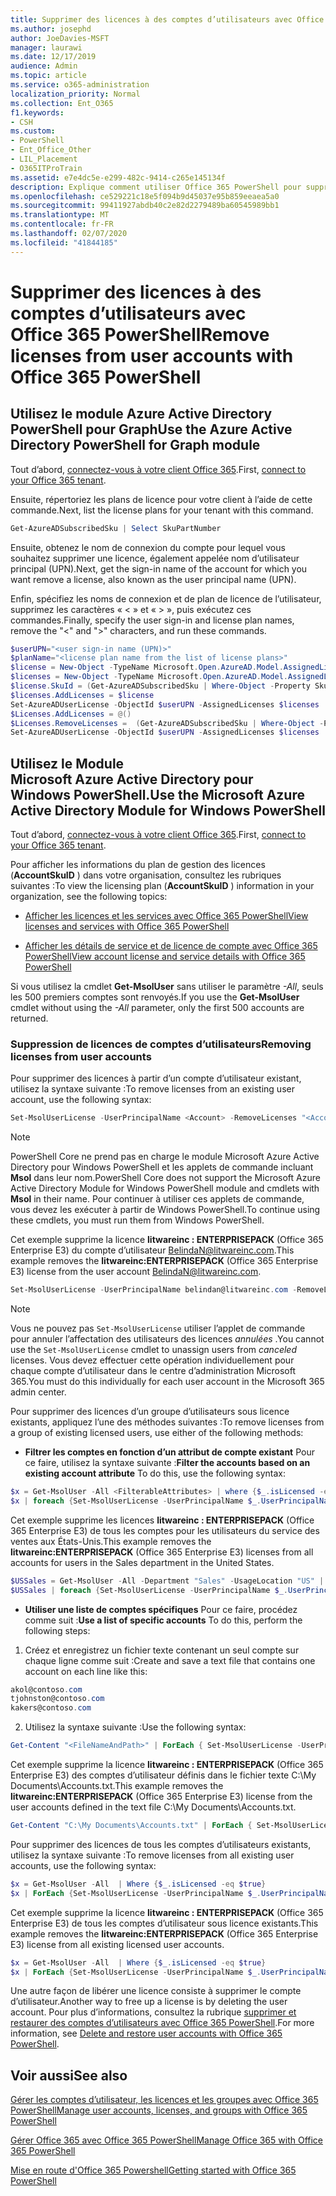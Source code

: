 ```yaml
---
title: Supprimer des licences à des comptes d’utilisateurs avec Office 365 PowerShell
ms.author: josephd
author: JoeDavies-MSFT
manager: laurawi
ms.date: 12/17/2019
audience: Admin
ms.topic: article
ms.service: o365-administration
localization_priority: Normal
ms.collection: Ent_O365
f1.keywords:
- CSH
ms.custom:
- PowerShell
- Ent_Office_Other
- LIL_Placement
- O365ITProTrain
ms.assetid: e7e4dc5e-e299-482c-9414-c265e145134f
description: Explique comment utiliser Office 365 PowerShell pour supprimer des licences Office 365 précédemment attribuées à des utilisateurs.
ms.openlocfilehash: ce529221c18e5f094b9d45037e95b859eeaea5a0
ms.sourcegitcommit: 99411927abdb40c2e82d2279489ba60545989bb1
ms.translationtype: MT
ms.contentlocale: fr-FR
ms.lasthandoff: 02/07/2020
ms.locfileid: "41844185"
---
```

# <a name="remove-licenses-from-user-accounts-with-office-365-powershell"></a><span data-ttu-id="16b49-103">Supprimer des licences à des comptes d’utilisateurs avec Office 365 PowerShell</span><span class="sxs-lookup"><span data-stu-id="16b49-103">Remove licenses from user accounts with Office 365 PowerShell</span></span>

## <a name="use-the-azure-active-directory-powershell-for-graph-module"></a><span data-ttu-id="16b49-104">Utilisez le module Azure Active Directory PowerShell pour Graph</span><span class="sxs-lookup"><span data-stu-id="16b49-104">Use the Azure Active Directory PowerShell for Graph module</span></span>

<span data-ttu-id="16b49-105">Tout d’abord, [connectez-vous à votre client Office 365](connect-to-office-365-powershell.md#connect-with-the-azure-active-directory-powershell-for-graph-module).</span><span class="sxs-lookup"><span data-stu-id="16b49-105">First, [connect to your Office 365 tenant](connect-to-office-365-powershell.md#connect-with-the-azure-active-directory-powershell-for-graph-module).</span></span>

<span data-ttu-id="16b49-106">Ensuite, répertoriez les plans de licence pour votre client à l’aide de cette commande.</span><span class="sxs-lookup"><span data-stu-id="16b49-106">Next, list the license plans for your tenant with this command.</span></span>

```powershell
Get-AzureADSubscribedSku | Select SkuPartNumber
```

<span data-ttu-id="16b49-107">Ensuite, obtenez le nom de connexion du compte pour lequel vous souhaitez supprimer une licence, également appelée nom d’utilisateur principal (UPN).</span><span class="sxs-lookup"><span data-stu-id="16b49-107">Next, get the sign-in name of the account for which you want remove a license, also known as the user principal name (UPN).</span></span>

<span data-ttu-id="16b49-108">Enfin, spécifiez les noms de connexion et de plan de licence de l’utilisateur, supprimez les caractères « < » et « > », puis exécutez ces commandes.</span><span class="sxs-lookup"><span data-stu-id="16b49-108">Finally, specify the user sign-in and license plan names, remove the "<" and ">" characters, and run these commands.</span></span>

```powershell
$userUPN="<user sign-in name (UPN)>"
$planName="<license plan name from the list of license plans>"
$license = New-Object -TypeName Microsoft.Open.AzureAD.Model.AssignedLicense
$licenses = New-Object -TypeName Microsoft.Open.AzureAD.Model.AssignedLicenses
$license.SkuId = (Get-AzureADSubscribedSku | Where-Object -Property SkuPartNumber -Value $planName -EQ).SkuID
$licenses.AddLicenses = $license
Set-AzureADUserLicense -ObjectId $userUPN -AssignedLicenses $licenses
$Licenses.AddLicenses = @()
$Licenses.RemoveLicenses =  (Get-AzureADSubscribedSku | Where-Object -Property SkuPartNumber -Value $planName -EQ).SkuID
Set-AzureADUserLicense -ObjectId $userUPN -AssignedLicenses $licenses
```

## <a name="use-the-microsoft-azure-active-directory-module-for-windows-powershell"></a><span data-ttu-id="16b49-109">Utilisez le Module Microsoft Azure Active Directory pour Windows PowerShell.</span><span class="sxs-lookup"><span data-stu-id="16b49-109">Use the Microsoft Azure Active Directory Module for Windows PowerShell</span></span>

<span data-ttu-id="16b49-110">Tout d’abord, [connectez-vous à votre client Office 365](connect-to-office-365-powershell.md#connect-with-the-microsoft-azure-active-directory-module-for-windows-powershell).</span><span class="sxs-lookup"><span data-stu-id="16b49-110">First, [connect to your Office 365 tenant](connect-to-office-365-powershell.md#connect-with-the-microsoft-azure-active-directory-module-for-windows-powershell).</span></span>
   
<span data-ttu-id="16b49-111">Pour afficher les informations du plan de gestion des licences (**AccountSkuID** ) dans votre organisation, consultez les rubriques suivantes :</span><span class="sxs-lookup"><span data-stu-id="16b49-111">To view the licensing plan (**AccountSkuID** ) information in your organization, see the following topics:</span></span>
    
  - [<span data-ttu-id="16b49-112">Afficher les licences et les services avec Office 365 PowerShell</span><span class="sxs-lookup"><span data-stu-id="16b49-112">View licenses and services with Office 365 PowerShell</span></span>](view-licenses-and-services-with-office-365-powershell.md)
    
  - [<span data-ttu-id="16b49-113">Afficher les détails de service et de licence de compte avec Office 365 PowerShell</span><span class="sxs-lookup"><span data-stu-id="16b49-113">View account license and service details with Office 365 PowerShell</span></span>](view-account-license-and-service-details-with-office-365-powershell.md)
    
<span data-ttu-id="16b49-114">Si vous utilisez la cmdlet **Get-MsolUser** sans utiliser le paramètre _-All_, seuls les 500 premiers comptes sont renvoyés.</span><span class="sxs-lookup"><span data-stu-id="16b49-114">If you use the **Get-MsolUser** cmdlet without using the _-All_ parameter, only the first 500 accounts are returned.</span></span>
    
### <a name="removing-licenses-from-user-accounts"></a><span data-ttu-id="16b49-115">Suppression de licences de comptes d’utilisateurs</span><span class="sxs-lookup"><span data-stu-id="16b49-115">Removing licenses from user accounts</span></span>

<span data-ttu-id="16b49-116">Pour supprimer des licences à partir d’un compte d’utilisateur existant, utilisez la syntaxe suivante :</span><span class="sxs-lookup"><span data-stu-id="16b49-116">To remove licenses from an existing user account, use the following syntax:</span></span>
  
```powershell
Set-MsolUserLicense -UserPrincipalName <Account> -RemoveLicenses "<AccountSkuId1>", "<AccountSkuId2>"...
```

>[!Note]
><span data-ttu-id="16b49-117">PowerShell Core ne prend pas en charge le module Microsoft Azure Active Directory pour Windows PowerShell et les applets de commande incluant **Msol** dans leur nom.</span><span class="sxs-lookup"><span data-stu-id="16b49-117">PowerShell Core does not support the Microsoft Azure Active Directory Module for Windows PowerShell module and cmdlets with **Msol** in their name.</span></span> <span data-ttu-id="16b49-118">Pour continuer à utiliser ces applets de commande, vous devez les exécuter à partir de Windows PowerShell.</span><span class="sxs-lookup"><span data-stu-id="16b49-118">To continue using these cmdlets, you must run them from Windows PowerShell.</span></span>
>

<span data-ttu-id="16b49-119">Cet exemple supprime la licence **litwareinc : ENTERPRISEPACK** (Office 365 Enterprise E3) du compte d’utilisateur BelindaN@litwareinc.com.</span><span class="sxs-lookup"><span data-stu-id="16b49-119">This example removes the **litwareinc:ENTERPRISEPACK** (Office 365 Enterprise E3) license from the user account BelindaN@litwareinc.com.</span></span>
  
```powershell
Set-MsolUserLicense -UserPrincipalName belindan@litwareinc.com -RemoveLicenses "litwareinc:ENTERPRISEPACK"
```

>[!Note]
><span data-ttu-id="16b49-120">Vous ne pouvez pas `Set-MsolUserLicense` utiliser l’applet de commande pour annuler l’affectation des utilisateurs des licences *annulées* .</span><span class="sxs-lookup"><span data-stu-id="16b49-120">You cannot use the `Set-MsolUserLicense` cmdlet to unassign users from *canceled* licenses.</span></span> <span data-ttu-id="16b49-121">Vous devez effectuer cette opération individuellement pour chaque compte d’utilisateur dans le centre d’administration Microsoft 365.</span><span class="sxs-lookup"><span data-stu-id="16b49-121">You must do this individually for each user account in the Microsoft 365 admin center.</span></span>
>

<span data-ttu-id="16b49-122">Pour supprimer des licences d’un groupe d’utilisateurs sous licence existants, appliquez l’une des méthodes suivantes :</span><span class="sxs-lookup"><span data-stu-id="16b49-122">To remove licenses from a group of existing licensed users, use either of the following methods:</span></span>
  
- <span data-ttu-id="16b49-123">**Filtrer les comptes en fonction d’un attribut de compte existant** Pour ce faire, utilisez la syntaxe suivante :</span><span class="sxs-lookup"><span data-stu-id="16b49-123">**Filter the accounts based on an existing account attribute** To do this, use the following syntax:</span></span>
    
```powershell
$x = Get-MsolUser -All <FilterableAttributes> | where {$_.isLicensed -eq $true}
$x | foreach {Set-MsolUserLicense -UserPrincipalName $_.UserPrincipalName -RemoveLicenses "<AccountSkuId1>", "<AccountSkuId2>"...}
```

<span data-ttu-id="16b49-124">Cet exemple supprime les licences **litwareinc : ENTERPRISEPACK** (Office 365 Enterprise E3) de tous les comptes pour les utilisateurs du service des ventes aux États-Unis.</span><span class="sxs-lookup"><span data-stu-id="16b49-124">This example removes the  **litwareinc:ENTERPRISEPACK** (Office 365 Enterprise E3) licenses from all accounts for users in the Sales department in the United States.</span></span>
    
```powershell
$USSales = Get-MsolUser -All -Department "Sales" -UsageLocation "US" | where {$_.isLicensed -eq $true}
$USSales | foreach {Set-MsolUserLicense -UserPrincipalName $_.UserPrincipalName -RemoveLicenses "litwareinc:ENTERPRISEPACK"}
```

- <span data-ttu-id="16b49-125">**Utiliser une liste de comptes spécifiques** Pour ce faire, procédez comme suit :</span><span class="sxs-lookup"><span data-stu-id="16b49-125">**Use a list of specific accounts** To do this, perform the following steps:</span></span>
    
1. <span data-ttu-id="16b49-126">Créez et enregistrez un fichier texte contenant un seul compte sur chaque ligne comme suit :</span><span class="sxs-lookup"><span data-stu-id="16b49-126">Create and save a text file that contains one account on each line like this:</span></span>
    
  ```powershell
akol@contoso.com
tjohnston@contoso.com
kakers@contoso.com
  ```

2. <span data-ttu-id="16b49-127">Utilisez la syntaxe suivante :</span><span class="sxs-lookup"><span data-stu-id="16b49-127">Use the following syntax:</span></span>
    
  ```powershell
  Get-Content "<FileNameAndPath>" | ForEach { Set-MsolUserLicense -UserPrincipalName $_ -RemoveLicenses "<AccountSkuId1>", "<AccountSkuId2>"... }
  ```

<span data-ttu-id="16b49-128">Cet exemple supprime la licence **litwareinc : ENTERPRISEPACK** (Office 365 Enterprise E3) des comptes d’utilisateur définis dans le fichier texte C:\My Documents\Accounts.txt.</span><span class="sxs-lookup"><span data-stu-id="16b49-128">This example removes the **litwareinc:ENTERPRISEPACK** (Office 365 Enterprise E3) license from the user accounts defined in the text file C:\My Documents\Accounts.txt.</span></span>
    
  ```powershell
  Get-Content "C:\My Documents\Accounts.txt" | ForEach { Set-MsolUserLicense -UserPrincipalName $_ -RemoveLicenses "litwareinc:ENTERPRISEPACK" }
  ```

<span data-ttu-id="16b49-129">Pour supprimer des licences de tous les comptes d’utilisateurs existants, utilisez la syntaxe suivante :</span><span class="sxs-lookup"><span data-stu-id="16b49-129">To remove licenses from all existing user accounts, use the following syntax:</span></span>
  
```powershell
$x = Get-MsolUser -All  | Where {$_.isLicensed -eq $true}
$x | ForEach {Set-MsolUserLicense -UserPrincipalName $_.UserPrincipalName -RemoveLicenses "<AccountSkuId1>", "<AccountSkuId2>"...}
```

<span data-ttu-id="16b49-130">Cet exemple supprime la licence **litwareinc : ENTERPRISEPACK** (Office 365 Enterprise E3) de tous les comptes d’utilisateur sous licence existants.</span><span class="sxs-lookup"><span data-stu-id="16b49-130">This example removes the **litwareinc:ENTERPRISEPACK** (Office 365 Enterprise E3) license from all existing licensed user accounts.</span></span>
  
```powershell
$x = Get-MsolUser -All  | Where {$_.isLicensed -eq $true}
$x | ForEach {Set-MsolUserLicense -UserPrincipalName $_.UserPrincipalName -RemoveLicenses "litwareinc:ENTERPRISEPACK"}
```

<span data-ttu-id="16b49-131">Une autre façon de libérer une licence consiste à supprimer le compte d’utilisateur.</span><span class="sxs-lookup"><span data-stu-id="16b49-131">Another way to free up a license is by deleting the user account.</span></span> <span data-ttu-id="16b49-132">Pour plus d’informations, consultez la rubrique [supprimer et restaurer des comptes d’utilisateurs avec Office 365 PowerShell](delete-and-restore-user-accounts-with-office-365-powershell.md).</span><span class="sxs-lookup"><span data-stu-id="16b49-132">For more information, see [Delete and restore user accounts with Office 365 PowerShell](delete-and-restore-user-accounts-with-office-365-powershell.md).</span></span>
  
## <a name="see-also"></a><span data-ttu-id="16b49-133">Voir aussi</span><span class="sxs-lookup"><span data-stu-id="16b49-133">See also</span></span>

[<span data-ttu-id="16b49-134">Gérer les comptes d’utilisateur, les licences et les groupes avec Office 365 PowerShell</span><span class="sxs-lookup"><span data-stu-id="16b49-134">Manage user accounts, licenses, and groups with Office 365 PowerShell</span></span>](manage-user-accounts-and-licenses-with-office-365-powershell.md)
  
[<span data-ttu-id="16b49-135">Gérer Office 365 avec Office 365 PowerShell</span><span class="sxs-lookup"><span data-stu-id="16b49-135">Manage Office 365 with Office 365 PowerShell</span></span>](manage-office-365-with-office-365-powershell.md)
  
[<span data-ttu-id="16b49-136">Mise en route d'Office 365 Powershell</span><span class="sxs-lookup"><span data-stu-id="16b49-136">Getting started with Office 365 PowerShell</span></span>](getting-started-with-office-365-powershell.md)

